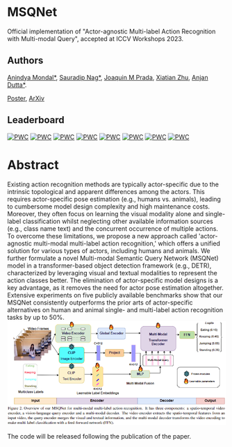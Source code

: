# MSQNet
Official implementation of "Actor-agnostic Multi-label Action Recognition with Multi-modal Query", accepted at ICCV Workshops 2023.
## Authors
[Anindya Mondal*](https://scholar.google.com/citations?user=qjQmNJMAAAAJ&hl=en), [Sauradip Nag*](https://sauradip.github.io/), [Joaquin M Prada](https://www.surrey.ac.uk/people/joaquin-m-prada), [Xiatian Zhu](https://surrey-uplab.github.io/), [Anjan Dutta*](https://sites.google.com/site/2adutta/).

[Poster](https://openaccess.thecvf.com/content/ICCV2021W/GSP-CV/papers/Mondal_Moving_Object_Detection_for_Event-Based_Vision_Using_Graph_Spectral_Clustering_ICCVW_2021_paper.pdf),
[ArXiv](https://arxiv.org/pdf/2307.10763.pdf)
## Leaderboard
[![PWC](https://img.shields.io/endpoint.svg?url=https://paperswithcode.com/badge/msqnet-actor-agnostic-action-recognition-with/action-recognition-on-animal-kingdom)](https://paperswithcode.com/sota/action-recognition-on-animal-kingdom?p=msqnet-actor-agnostic-action-recognition-with) [![PWC](https://img.shields.io/endpoint.svg?url=https://paperswithcode.com/badge/msqnet-actor-agnostic-action-recognition-with/action-recognition-in-videos-on-charades)](https://paperswithcode.com/sota/action-recognition-in-videos-on-charades?p=msqnet-actor-agnostic-action-recognition-with) [![PWC](https://img.shields.io/endpoint.svg?url=https://paperswithcode.com/badge/msqnet-actor-agnostic-action-recognition-with/action-recognition-in-videos-on-hmdb51)](https://paperswithcode.com/sota/action-recognition-in-videos-on-hmdb51?p=msqnet-actor-agnostic-action-recognition-with) [![PWC](https://img.shields.io/endpoint.svg?url=https://paperswithcode.com/badge/msqnet-actor-agnostic-action-recognition-with/zero-shot-action-recognition-on-hmdb51)](https://paperswithcode.com/sota/zero-shot-action-recognition-on-hmdb51?p=msqnet-actor-agnostic-action-recognition-with) [![PWC](https://img.shields.io/endpoint.svg?url=https://paperswithcode.com/badge/msqnet-actor-agnostic-action-recognition-with/action-recognition-on-hockey)](https://paperswithcode.com/sota/action-recognition-on-hockey?p=msqnet-actor-agnostic-action-recognition-with) [![PWC](https://img.shields.io/endpoint.svg?url=https://paperswithcode.com/badge/msqnet-actor-agnostic-action-recognition-with/action-recognition-on-thumos14)](https://paperswithcode.com/sota/action-recognition-on-thumos14?p=msqnet-actor-agnostic-action-recognition-with) [![PWC](https://img.shields.io/endpoint.svg?url=https://paperswithcode.com/badge/msqnet-actor-agnostic-action-recognition-with/zero-shot-action-recognition-on-charades-1)](https://paperswithcode.com/sota/zero-shot-action-recognition-on-charades-1?p=msqnet-actor-agnostic-action-recognition-with) [![PWC](https://img.shields.io/endpoint.svg?url=https://paperswithcode.com/badge/msqnet-actor-agnostic-action-recognition-with/zero-shot-action-recognition-on-thumos-14)](https://paperswithcode.com/sota/zero-shot-action-recognition-on-thumos-14?p=msqnet-actor-agnostic-action-recognition-with)
# Abstract
Existing action recognition methods are typically actor-specific due to the intrinsic topological and apparent differences among the actors. This requires actor-specific pose estimation (e.g., humans vs. animals), leading to cumbersome model design complexity and high maintenance costs. Moreover, they often focus on learning the visual modality alone and single-label classification whilst neglecting other available information sources (e.g., class name text) and the concurrent occurrence of multiple actions. To overcome these limitations, we propose a new approach called 'actor-agnostic multi-modal multi-label action recognition,' which offers a unified solution for various types of actors, including humans and animals. We further formulate a novel Multi-modal Semantic Query Network (MSQNet) model in a transformer-based object detection framework (e.g., DETR), characterized by leveraging visual and textual modalities to represent the action classes better. The elimination of actor-specific model designs is a key advantage, as it removes the need for actor pose estimation altogether. Extensive experiments on five publicly available benchmarks show that our MSQNet consistently outperforms the prior arts of actor-specific alternatives on human and animal single- and multi-label action recognition tasks by up to 50%.
![poster](figs/msqnet_pipeline.png)

The code will be released following the publication of the paper.

